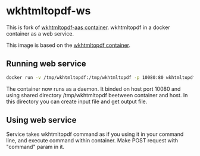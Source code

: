 # wkhtmltopdf-ws

This is fork of [wkhtmltopdf-aas container](https://hub.docker.com/r/openlabs/docker-wkhtmltopdf-aas).
wkhtmltopdf in a docker container as a web service.

This image is based on the 
[wkhtmltopdf container](https://registry.hub.docker.com/u/openlabs/docker-wkhtmltopdf/).

## Running web service

```sh
docker run -v /tmp/wkhtmltopdf:/tmp/wkhtmltopdf -p 10080:80 wkhtmltopdf-ws
```

The container now runs as a daemon. It binded on host port 10080 and using shared directory /tmp/wkhtmltopdf beetween container and host.
In this directory you can create input file and get output file.

## Using web service

Service takes wkhtmltopdf command as if you using it in your command line, and execute command within container.
Make POST request with "command" param in it.